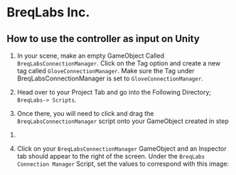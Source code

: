 # BreqLabs Inc.
## How to use the controller as input on Unity

1) In your scene, make an empty GameObject Called 
`BreqLabsConnectionManager`. Click on the Tag option and create a new 
tag called `GloveConnectionManager`. Make sure the Tag under 
BreqLabsConnectionManager is set to `GloveConnectionManager`.

2) Head over to your Project Tab and go into the Following Directory; 
`BreqLabs-> Scripts`.

3) Once there, you will need to click and drag the 
`BreqLabsConnectionManager` script onto your GameObject created in step 
1.

4) Click on your `BreqLabsConnectionManager` GameObject and an Inspector 
tab should appear to the right of the screen. Under the `BreqLabs 
Connection Manager` Script, set the values to correspond with this 
image:

